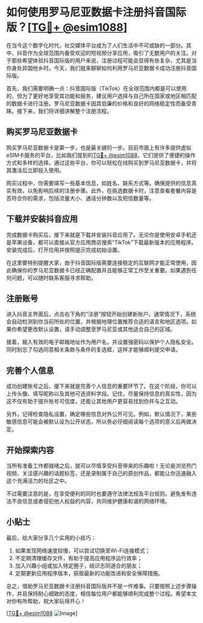 # 如何使用罗马尼亚数据卡注册抖音国际版？[[TG💪+ @esim1088](https://t.me/s/esim1088)]

在当今这个数字化时代，社交媒体平台成为了人们生活中不可或缺的一部分。其中，抖音作为全球范围内备受欢迎的短视频分享应用，吸引了无数用户的关注。对于那些希望体验抖音国际版的用户来说，注册过程可能会显得有些复杂，尤其是当你身处异国他乡时。今天，我们就来聊聊如何利用罗马尼亚数据卡成功注册抖音国际版。

首先，我们需要明确一点：抖音国际版（TikTok）在全球范围内都是可以使用的，但为了更好地享受其功能和服务，建议用户选择与自己所在国家或地区相匹配的数据卡进行注册。罗马尼亚数据卡因其低廉的价格和良好的网络稳定性而备受青睐。接下来，我们将详细讲解整个注册流程。

## 购买罗马尼亚数据卡

购买罗马尼亚数据卡是第一步，也是最关键的一步。目前市面上有许多提供虚拟eSIM卡服务的平台，比如我们提到的[TG💪+ @esim1088](https://t.me/s/esim1088)，它们提供了便捷的操作方式和多样的选择。通过这些平台，你可以轻松在线购买到罗马尼亚数据卡，并将其激活后立即投入使用。

购买过程中，你需要填写一些基本信息，如姓名、联系方式等。确保提供的信息真实有效，以免影响后续的注册步骤。此外，在挑选数据卡时，注意查看套餐内容是否符合你的需求，包括流量大小、通话分钟数以及短信数量等。

## 下载并安装抖音应用

完成数据卡购买后，接下来就是下载并安装抖音应用了。无论你是使用安卓手机还是苹果设备，都可以直接从官方应用商店搜索“TikTok”下载最新版本的应用程序。安装完成后，打开应用并按照提示完成初始设置。

在这里要特别提醒大家，由于抖音国际版需要连接稳定的互联网才能正常使用，因此确保你的罗马尼亚数据卡已经正确配置并且能够正常工作至关重要。如果遇到任何问题，可以随时联系客服寻求帮助。

## 注册账号

进入抖音主界面后，点击右下角的“注册”按钮开始创建新账户。通常情况下，系统会自动检测到你当前所处的位置，并根据地理位置推荐合适的语言和地区选项。如果你希望更改默认设置，请手动调整至罗马尼亚或其他适合自己的区域。

接着，输入有效的电子邮箱地址作为用户名，并设置强密码以保护个人隐私安全。同时别忘了勾选同意相关条款与条件的复选框，这样才能够顺利提交申请。

## 完善个人信息

成功创建账号之后，接下来就是完善个人信息的重要环节了。在这个阶段，你可以上传头像、填写昵称以及其他可选资料字段。记住，尽量保持信息的真实性，因为这不仅有助于提升账号可信度，还能让其他用户更容易找到你并与之互动。

另外，记得检查隐私设置，确定哪些信息对外公开可见。例如，默认情况下，某些敏感信息可能会被默认设为公开状态，所以务必仔细阅读每个选项的意义后再做决定。

## 开始探索内容

当所有准备工作都就绪之后，就可以尽情享受抖音带来的乐趣啦！无论是浏览热门视频、关注感兴趣的话题标签，还是录制属于自己的原创作品，都能让你迅速融入这个充满活力的社区之中。

不过需要注意的是，在享受便利的同时也要遵守法律法规及平台规则。避免发布违法不良信息或者侵犯他人权益的内容，共同维护健康和谐的网络环境。

## 小贴士

最后，给大家分享几个实用的小技巧：

1. 如果发现网络速度较慢，可以尝试切换至Wi-Fi连接模式；
2. 不定期清理缓存文件，有助于提高应用程序运行效率；
3. 加入兴趣小组或加入特定圈子，结识志同道合的朋友；
4. 定期更新应用程序版本，获取最新的功能改进和安全保障措施。

总之，借助罗马尼亚数据卡注册抖音国际版并不是一件难事。只要按照上述步骤操作，并且保持耐心细致的态度，相信每位用户都能够顺利完成整个过程。希望本文对你有所帮助，祝大家玩得开心！

[[TG💪+ @esim1088](https://t.me/s/esim1088) ![Image](https://i.postimg.cc/4NQfJmqS/Snipaste-2025-05-13-00-14-12.png)]